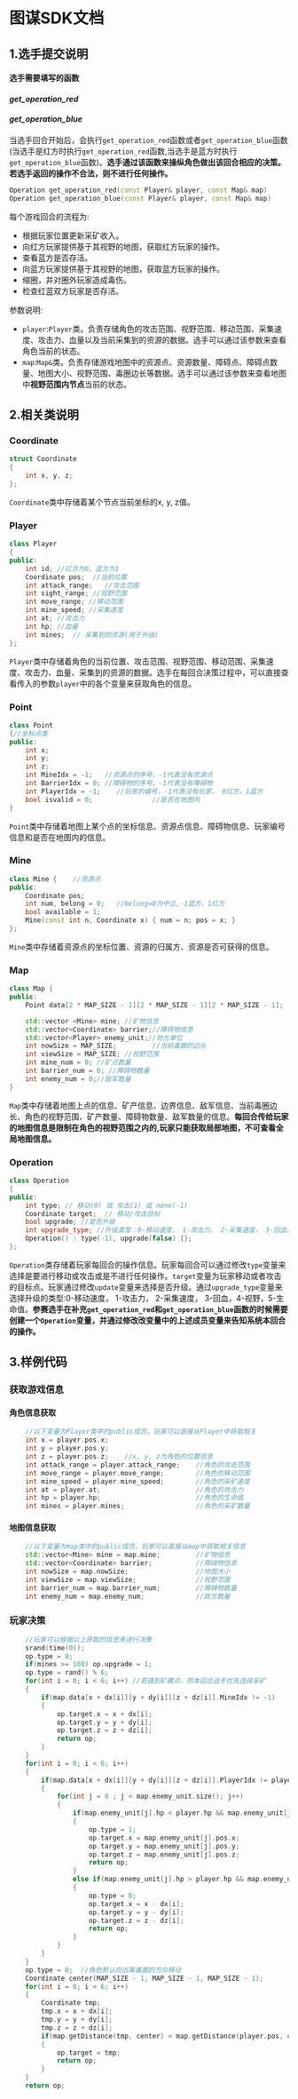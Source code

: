 # 图谋SDK文档

## 1.选手提交说明

#### 选手需要填写的函数

#### *get_operation_red*

#### *get_operation_blue*

当选手回合开始后，会执行`get_operation_red`函数或者`get_operation_blue`函数(当选手是红方时执行`get_operation_red`函数,当选手是蓝方时执行`get_operation_blue`函数)。**选手通过该函数来操纵角色做出该回合相应的决策。若选手返回的操作不合法，则不进行任何操作。**

```c++
Operation get_operation_red(const Player& player, const Map& map) 
Operation get_operation_blue(const Player& player, const Map& map) 
```

每个游戏回合的流程为:

* 根据玩家位置更新采矿收入。
* 向红方玩家提供基于其视野的地图，获取红方玩家的操作。
* 查看蓝方是否存活。
* 向蓝方玩家提供基于其视野的地图，获取蓝方玩家的操作。
* 缩圈，并对圈外玩家造成毒伤。
* 检查红蓝双方玩家是否存活。

参数说明:

* `player`:`Player`类。负责存储角色的攻击范围、视野范围、移动范围、采集速度、攻击力、血量以及当前采集到的资源的数据。选手可以通过该参数来查看角色当前的状态。
* `map`:`Map&`类。负责存储游戏地图中的资源点、资源数量、障碍点、障碍点数量、地图大小、视野范围、毒圈边长等数据。选手可以通过该参数来查看地图中**视野范围内节点**当前的状态。

## 2.相关类说明

### Coordinate

```C++
struct Coordinate
{
	int x, y, z;
};
```

`Coordinate`类中存储着某个节点当前坐标的x, y, z值。

### Player

```c++
class Player
{
public:
	int id; //红方为0，蓝方为1
	Coordinate pos;  //当前位置
	int attack_range;   //攻击范围
	int sight_range; //视野范围
	int move_range; //移动范围
	int mine_speed; //采集速度
	int at; //攻击力
	int hp; //血量
	int mines;  // 采集到的资源(用于升级)
};
```

`Player`类中存储着角色的当前位置、攻击范围、视野范围、移动范围、采集速度、攻击力、血量、采集到的资源的数据。选手在每回合决策过程中，可以直接查看传入的参数`player`中的各个变量来获取角色的信息。

### Point

```c++
class Point
{//坐标点类
public:
	int x;
	int y;
	int z;
	int MineIdx = -1;	//资源点的序号，-1代表没有资源点
	int BarrierIdx = 0;	//障碍物的序号，-1代表没有障碍物
	int PlayerIdx = -1;	   //玩家的编号，-1代表没有玩家， 0红方，1蓝方
	bool isvalid = 0;				//是否在地图内
}
```

`Point`类中存储着地图上某个点的坐标信息、资源点信息、障碍物信息、玩家编号信息和是否在地图内的信息。

### Mine

```c++
class Mine {	//资源点
public:
	Coordinate pos;
	int num, belong = 0;   //belong=0为中立,-1蓝方，1红方
	bool available = 1;
	Mine(const int n, Coordinate x) { num = n; pos = x; }
};
```

`Mine`类中存储着资源点的坐标位置、资源的归属方、资源是否可获得的信息。

### Map

```c++
class Map {
public:
	Point data[2 * MAP_SIZE - 1][2 * MAP_SIZE - 1][2 * MAP_SIZE - 1];		//地图信息，data[i][j][k]表示地图一个位置的信息

	std::vector <Mine> mine; //矿物信息
	std::vector<Coordinate> barrier;//障碍物信息
	std::vector<Player> enemy_unit;//地方单位
	int nowSize = MAP_SIZE;			//当前毒圈的边长
	int viewSize = MAP_SIZE; //视野范围
	int mine_num = 0; //矿点数量
	int barrier_num = 0; //障碍物数量
	int enemy_num = 0;//敌军数量
}
```

`Map`类中存储着地图上点的信息、矿产信息、边界信息、敌军信息、当前毒圈边长、角色的视野范围、矿产数量、障碍物数量、敌军数量的信息。**每回合传给玩家的地图信息是限制在角色的视野范围之内的,玩家只能获取局部地图，不可查看全局地图信息。**

### Operation

```c++
class Operation
{
public:
    int type; // 移动(0) 或 攻击(1) 或 none(-1)
    Coordinate target;  // 移动/攻击目标
    bool upgrade; //是否升级
    int upgrade_type; //升级类型：0-移动速度， 1-攻击力， 2-采集速度， 3-回血，4-视野，5-生命值
    Operation() : type(-1), upgrade(false) {};
};
```

`Operation`类存储着玩家每回合的操作信息。玩家每回合可以通过修改`type`变量来选择是要进行移动或攻击或是不进行任何操作。`target`变量为玩家移动或者攻击的目标点。玩家通过修改`update`变量来选择是否升级。通过`upgrade_type`变量来选择升级的类型:0-移动速度， 1-攻击力， 2-采集速度， 3-回血，4-视野，5-生命值。**参赛选手在补充`get_operation_red`和`get_operation_blue`函数的时候需要创建一个`Operation`变量，并通过修改改变量中的上述成员变量来告知系统本回合的操作。**



## 3.样例代码

### 获取游戏信息

#### 角色信息获取

```c++
    //以下变量为Player类中的public成员，玩家可以直接从Player中获取相关
    int x = player.pos.x;
    int y = player.pos.y;
    int z = player.pos.z;    //x, y, z为角色的位置信息
    int attack_range = player.attack_range;    //角色的攻击范围
    int move_range = player.move_range;        //角色的移动范围
    int mine_speed = player.mine_speed;        //角色的采矿速度
    int at = player.at;                        //角色的攻击力
    int hp = player.hp;                        //角色的生命值
    int mines = player.mines;                  //角色的采矿数量
```

#### 地图信息获取

```c++
    //以下变量为map类中的public成员，玩家可以直接从map中获取相关信息
    std::vector<Mine> mine = map.mine;         //矿物信息
    std::vector<Coordinate> barrier;           //障碍物信息
    int nowSize = map.nowSize;                 //地图大小
    int viewSize = map.viewSize;               //视野范围
    int barrier_num = map.barrier_num;         //障碍物数量
    int enemy_num = map.enemy_num;             //敌方数量
```

### 玩家决策

```c++
    //玩家可以根据以上获取的信息来进行决策
    srand(time(0));
    op.type = 0;
    if(mines >= 100) op.upgrade = 1;
    op.type = rand() % 6;
    for(int i = 0; i < 6; i++) //若遇到矿藏点，则本回合选手优先选择采矿
    {
        if(map.data[x + dx[i]][y + dy[i]][z + dz[i]].MineIdx != -1)
        {
            op.target.x = x + dx[i];
            op.target.y = y + dy[i];
            op.target.z = z + dz[i];
            return op;
        } 
    }
    for(int i = 0; i < 6; i++)
    {
        if(map.data[x + dx[i]][y + dy[i]][z + dz[i]].PlayerIdx != player.id) 
        {
            for(int j = 0 ; j < map.enemy_unit.size(); j++)
            {
                if(map.enemy_unit[j].hp < player.hp && map.enemy_unit[j].at < player.at) //若选手遇到敌方，且选手的生命值和攻击力均大于敌方，则选择进攻
                {
                    op.type = 1;
                    op.target.x = map.enemy_unit[j].pos.x;
                    op.target.y = map.enemy_unit[j].pos.y;
                    op.target.z = map.enemy_unit[j].pos.z;
                    return op;
                }
                else if(map.enemy_unit[j].hp > player.hp && map.enemy_unit[j].at > player.at) //若选手遇到敌方，且选手的生命值和攻击力均小于敌方，则选择往反方向逃跑
                {
                    op.type = 0;
                    op.target.x = x - dx[i];
                    op.target.y = y - dy[i];
                    op.target.z = z - dz[i];
                    return op;
                }
            }
        }
    }
    op.type = 0;  //角色默认向远离毒圈的方向移动
    Coordinate center(MAP_SIZE - 1, MAP_SIZE - 1, MAP_SIZE - 1);
    for(int i = 0; i < 6; i++)
    {
        Coordinate tmp;
        tmp.x = x + dx[i];
        tmp.y = y + dy[i];
        tmp.z = z + dz[i];
        if(map.getDistance(tmp, center) < map.getDistance(player.pos, center))
        {
            op.target = tmp;
            return op;
        }
    }
    return op;
```





